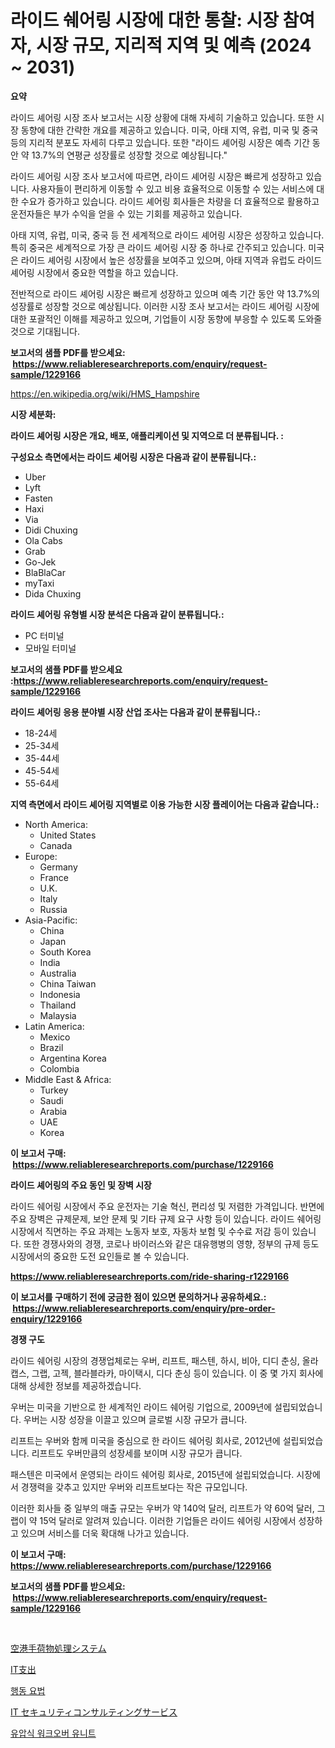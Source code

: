 <p><h1>라이드 쉐어링 시장에 대한 통찰: 시장 참여자, 시장 규모, 지리적 지역 및 예측 (2024 ~ 2031)</h1></p><p><strong>요약</strong></p>
<p><p>라이드 셰어링 시장 조사 보고서는 시장 상황에 대해 자세히 기술하고 있습니다. 또한 시장 동향에 대한 간략한 개요를 제공하고 있습니다. 미국, 아태 지역, 유럽, 미국 및 중국 등의 지리적 분포도 자세히 다루고 있습니다. 또한 "라이드 셰어링 시장은 예측 기간 동안 약 13.7%의 연평균 성장률로 성장할 것으로 예상됩니다."</p><p>라이드 셰어링 시장 조사 보고서에 따르면, 라이드 셰어링 시장은 빠르게 성장하고 있습니다. 사용자들이 편리하게 이동할 수 있고 비용 효율적으로 이동할 수 있는 서비스에 대한 수요가 증가하고 있습니다. 라이드 셰어링 회사들은 차량을 더 효율적으로 활용하고 운전자들은 부가 수익을 얻을 수 있는 기회를 제공하고 있습니다.</p><p>아태 지역, 유럽, 미국, 중국 등 전 세계적으로 라이드 셰어링 시장은 성장하고 있습니다. 특히 중국은 세계적으로 가장 큰 라이드 셰어링 시장 중 하나로 간주되고 있습니다. 미국은 라이드 셰어링 시장에서 높은 성장률을 보여주고 있으며, 아태 지역과 유럽도 라이드 셰어링 시장에서 중요한 역할을 하고 있습니다.</p><p>전반적으로 라이드 셰어링 시장은 빠르게 성장하고 있으며 예측 기간 동안 약 13.7%의 성장률로 성장할 것으로 예상됩니다. 이러한 시장 조사 보고서는 라이드 셰어링 시장에 대한 포괄적인 이해를 제공하고 있으며, 기업들이 시장 동향에 부응할 수 있도록 도와줄 것으로 기대됩니다.</p></p>
<p><strong>보고서의 샘플 PDF를 받으세요: &nbsp;<a href="https://www.reliableresearchreports.com/enquiry/request-sample/1229166">https://www.reliableresearchreports.com/enquiry/request-sample/1229166</a></strong></p>
<p><a href="https://en.wikipedia.org/wiki/HMS_Hampshire">https://en.wikipedia.org/wiki/HMS_Hampshire</a></p>
<p><strong>시장 세분화:</strong></p>
<p><strong> 라이드 셰어링 시장은 개요, 배포, 애플리케이션 및 지역으로 더 분류됩니다. :</strong></p>
<p><strong>구성요소 측면에서는 라이드 셰어링 시장은 다음과 같이 분류됩니다.:</strong></p>
<p><ul><li>Uber</li><li>Lyft</li><li>Fasten</li><li>Haxi</li><li>Via</li><li>Didi Chuxing</li><li>Ola Cabs</li><li>Grab</li><li>Go-Jek</li><li>BlaBlaCar</li><li>myTaxi</li><li>Dida Chuxing</li></ul></p>
<p><strong> 라이드 셰어링 유형별 시장 분석은 다음과 같이 분류됩니다.:</strong></p>
<p><ul><li>PC 터미널</li><li>모바일 터미널</li></ul></p>
<p><strong>보고서의 샘플 PDF를 받으세요 :<a href="https://www.reliableresearchreports.com/enquiry/request-sample/1229166">https://www.reliableresearchreports.com/enquiry/request-sample/1229166</a></strong></p>
<p><strong> 라이드 셰어링 응용 분야별 시장 산업 조사는 다음과 같이 분류됩니다.:</strong></p>
<p><ul><li>18-24세</li><li>25-34세</li><li>35-44세</li><li>45-54세</li><li>55-64세</li></ul></p>
<p><strong>지역 측면에서 라이드 셰어링 지역별로 이용 가능한 시장 플레이어는 다음과 같습니다.:</strong></p>
<p><ul>
    <li>
        North America:
        <ul>
            <li>United States</li>
            <li>Canada</li>
        </ul>
    </li>
    <li>
        Europe:
        <ul>
            <li>Germany</li>
            <li>France</li>
            <li>U.K.</li>
            <li>Italy</li>
            <li>Russia</li>
        </ul>
    </li>
    <li>
        Asia-Pacific:
        <ul>
            <li>China</li>
            <li>Japan</li>
            <li>South Korea</li>
            <li>India</li>
            <li>Australia</li>
            <li>China Taiwan</li>
            <li>Indonesia</li>
            <li>Thailand</li>
            <li>Malaysia</li>
        </ul>
    </li>
    <li>
        Latin America:
        <ul>
            <li>Mexico</li>
            <li>Brazil</li>
            <li>Argentina Korea</li>
            <li>Colombia</li>
        </ul>
    </li>
    <li>
        Middle East & Africa:
        <ul>
            <li>Turkey</li>
            <li>Saudi</li>
            <li>Arabia</li>
            <li>UAE</li>
            <li>Korea</li>
        </ul>
    </li>
    </ul></p>
<p><strong>이 보고서 구매: &nbsp;<a href="https://www.reliableresearchreports.com/purchase/1229166">https://www.reliableresearchreports.com/purchase/1229166</a></strong></p>
<p><strong>라이드 셰어링의 주요 동인 및 장벽 시장</strong></p>
<p><p>라이드 쉐어링 시장에서 주요 운전자는 기술 혁신, 편리성 및 저렴한 가격입니다. 반면에 주요 장벽은 규제문제, 보안 문제 및 기타 규제 요구 사항 등이 있습니다. 라이드 쉐어링 시장에서 직면하는 주요 과제는 노동자 보호, 자동차 보험 및 수수료 저감 등이 있습니다. 또한 경쟁사와의 경쟁, 코로나 바이러스와 같은 대유행병의 영향, 정부의 규제 등도 시장에서의 중요한 도전 요인들로 볼 수 있습니다.</p></p>
<p><strong><a href="https://www.reliableresearchreports.com/ride-sharing-r1229166">https://www.reliableresearchreports.com/ride-sharing-r1229166</a></strong></p>
<p><strong>이 보고서를 구매하기 전에 궁금한 점이 있으면 문의하거나 공유하세요.: &nbsp;<a href="https://www.reliableresearchreports.com/enquiry/pre-order-enquiry/1229166">https://www.reliableresearchreports.com/enquiry/pre-order-enquiry/1229166</a></strong></p>
<p><strong>경쟁 구도</strong></p>
<p><p>라이드 쉐어링 시장의 경쟁업체로는 우버, 리프트, 패스텐, 하시, 비아, 디디 춘싱, 올라 캡스, 그랩, 고젝, 블라블라카, 마이택시, 디다 춘싱 등이 있습니다. 이 중 몇 가지 회사에 대해 상세한 정보를 제공하겠습니다. </p><p>우버는 미국을 기반으로 한 세계적인 라이드 쉐어링 기업으로, 2009년에 설립되었습니다. 우버는 시장 성장을 이끌고 있으며 글로벌 시장 규모가 큽니다. </p><p>리프트는 우버와 함께 미국을 중심으로 한 라이드 쉐어링 회사로, 2012년에 설립되었습니다. 리프트도 우버만큼의 성장세를 보이며 시장 규모가 큽니다. </p><p>패스텐은 미국에서 운영되는 라이드 쉐어링 회사로, 2015년에 설립되었습니다. 시장에서 경쟁력을 갖추고 있지만 우버와 리프트보다는 작은 규모입니다. </p><p>이러한 회사들 중 일부의 매출 규모는 우버가 약 140억 달러, 리프트가 약 60억 달러, 그랩이 약 15억 달러로 알려져 있습니다. 이러한 기업들은 라이드 쉐어링 시장에서 성장하고 있으며 서비스를 더욱 확대해 나가고 있습니다.</p></p>
<p><strong>이 보고서 구매: &nbsp; <a href="https://www.reliableresearchreports.com/purchase/1229166">https://www.reliableresearchreports.com/purchase/1229166</a></strong></p>
<p><strong>보고서의 샘플 PDF를 받으세요: &nbsp;<a href="https://www.reliableresearchreports.com/enquiry/request-sample/1229166">https://www.reliableresearchreports.com/enquiry/request-sample/1229166</a></strong><strong></strong></p>
<p>&nbsp;</p>
<p><p><a href="https://medium.com/@gregoriookeefe2023/%E7%A9%BA%E6%B8%AF%E3%81%AE%E6%89%8B%E8%8D%B7%E7%89%A9%E5%8F%96%E3%82%8A%E6%89%B1%E3%81%84%E3%82%B7%E3%82%B9%E3%83%86%E3%83%A0%E5%B8%82%E5%A0%B4%E4%BA%88%E6%B8%AC-2024%E5%B9%B4%E3%81%8B%E3%82%892031%E5%B9%B4%E3%81%BE%E3%81%A7%E3%81%AE%E3%82%B0%E3%83%AD%E3%83%BC%E3%83%90%E3%83%AB%E5%B8%82%E5%A0%B4%E3%83%88%E3%83%AC%E3%83%B3%E3%83%89%E3%81%A8%E5%88%86%E6%9E%90%E3%81%8C172%E3%83%9A%E3%83%BC%E3%82%B8%E3%81%AB%E5%8F%8E%E9%8C%B2%E3%81%95%E3%82%8C%E3%81%A6%E3%81%84%E3%81%BE%E3%81%99-475eed5cd187">空港手荷物処理システム</a></p><p><a href="https://github.com/zjkmgcs938405/Market-Research-Report-List-3/blob/main/723623151213.md">IT支出</a></p><p><a href="https://github.com/rcabello548/Market-Research-Report-List-3/blob/main/420358265381.md">행동 요법</a></p><p><a href="https://github.com/mohamedbakry57/Market-Research-Report-List-5/blob/main/315243551212.md">IT セキュリティコンサルティングサービス</a></p><p><a href="https://github.com/KellyLyncyh543964/Market-Research-Report-List-3/blob/main/968160365380.md">유압식 워크오버 유니트</a></p></p>